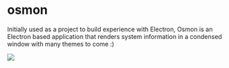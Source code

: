 # osmon
Initially used as a project to build experience with Electron, Osmon is an Electron based application that renders system information in a condensed window with many themes to come :)

<img src="https://i.imgur.com/wcoUzGo.png" />
